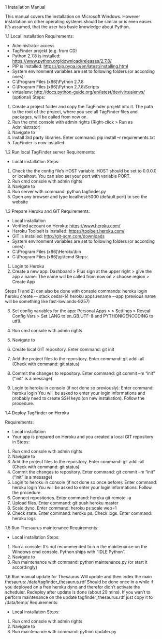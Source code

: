 1   Installation Manual

This manual covers the installation on Microsoft Windows. However installation on other operating systems should be similar or is even easier.
It’s assumed, that the user has basic knowledge about Python.


1.1 Local installation
Requirements:
-   Administrator access
-   TagFinder projekt (e.g. from CD)
-   Python 2.7.8 is installed: https://www.python.org/download/releases/2.7.8/
-   PIP is installed:  https://pip.pypa.io/en/latest/installing.html
-   System environment variables are set to following folders (or according ones):
-   C:\Program Files (x86)\Python 2.7.8
-   C:\Program Files (x86)\Python 2.7.8\Scripts
-   virtualenv: http://docs.python-guide.org/en/latest/dev/virtualenvs/ (optional)
Steps:
1)  Create a project folder and copy the TagFinder projekt into it. The path to the root of the project, where you see all TagFinder files and packages, will be called <projectpath> from now on.
2)  Run the cmd console with admin rights (Right-click > Run as Administrator)
3)  Navigate to <projectpath>
4)  Install 3rd party libraries. Enter command: pip install –r requirements.txt
5)  TagFinder is now installed


1.2 Run local TagFinder server
Requirements:
-   Local installation
Steps:
1)  Check the the config file’s HOST variable. HOST should be set to 0.0.0.0 or localhost. You can also set your port with variable PORT.
2)  Run cmd console with admin rights
3)  Navigate to <projectpath>
4)  Run server with command: python tagfinder.py
5)  Open any browser and type localhost:5000 (default port) to see the website


1.3 Prepare Heroku and GIT
Requirements:
-  Local installation
-   Verified account on Heroku: https://www.heroku.com/
-   Heroku Toolbelt is installed: https://toolbelt.heroku.com/
-   GIT is installed: http://git-scm.com/downloads
-   System environment variables are set to following folders (or according ones):
-   C:\Program Files (x86)\Heroku\bin
-   C:\Program Files (x86)\git\cmd
Steps:
1)  Login to Heroku
2)  Create a new app: Dashboard > Plus sign at the upper right > give the app a name: The name will be called <appname> from now on >  choose region > Create App

Steps 1) and 2) can also be done with console commands:
heroku login
heroku create -- stack cedar-14
heroku apps:rename <appname> --app <previousname>
(previous name will be something like fast-lowlands-9257)

3)  Set config variables for the app: Personal Apps >  <appname>  > Settings > Reveal Config Vars >
    Set LANG to en_GB.UTF-8 and PYTHONIOENCODING to utf8.


4)  Run cmd console with admin rights
5)  Navigate to <projectpath>
6)  Create local GIT repository. Enter command: git init
7)  Add the project files to the repository. Enter command: git add –all
    (Check with command: git status)
8)  Commit the changes to repository. Enter command: git commit –m “init” (“init” is a message)
9)  Login to heroku in console (if not done so previously): Enter command: heroku login
    You will be asked to enter your login informations and probably need to create SSH keys (on new installation). Follow the procedure.

	
1.4 Deploy TagFinder on Heroku

Requirements:
-   Local installation
-   Your app <appname> is prepared on Heroku and you created a local GIT repository in <projectpath>
Steps:
1)  Run cmd console with admin rights
2)  Navigate to <projectpath>
3)  Add the project files to the repository. Enter command: git add –all
   (Check with command: git status)
4)  Commit the changes to repository. Enter command: git commit –m “init” (“init” is a message)
5)  Login to heroku in console (if not done so once before): Enter command: heroku login
    You will be asked to enter your login informations. Follow the procedure.
6)  Connect repositories. Enter command: heroku git:remote -a <appname>
7)  Upload files. Enter command: git push heroku master
8)  Scale dyno. Enter command: heroku ps:scale web=1
9)  Check state. Enter command: heroku ps. Check logs. Enter command: heroku logs


1.5 Run Thesaurus maintenance
Requirements:
-   Local installation
Steps:
1)  Run a console. It’s not recommended to run the maintenance on the Windows cmd console. Python ships with “IDLE Python”.
2)  Navigate to <projectpath>
3)  Run maintenance with command: python maintenance.py (or start it accordingly)


1.6 Run manual update for Thesaurus
Will update and then index the main thesaurus: <projectpath>/data/tagfinder_thesaurus.rdf
Should be done once in a while if you deployed on a free heroku dyno and therefor didn’t activate the scheduler. Redeploy after update is done (about 20 mins).
If you wan’t to perform maintenance on the update tagfinder_thesaurus.rdf just copy it to <projectpath>/data/temp/
Requirements:
-   Local installation
Steps:
1)  Run cmd console with admin rights
2)  Navigate to <projectpath>
3)  Run maintenance with command: python updater.py
